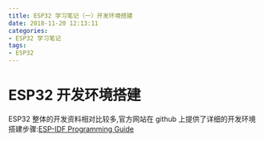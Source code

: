 ```yaml
---
title: ESP32 学习笔记（一）开发环境搭建
date: 2018-11-20 12:13:11
categories:
- ESP32 学习笔记
tags:
- ESP32
---
```


# ESP32 开发环境搭建

ESP32 整体的开发资料相对比较多,官方网站在 github 上提供了详细的开发环境搭建步骤:[ESP-IDF Programming Guide](https://esp-idf.readthedocs.io/en/latest/index.html#)

<!--more-->
